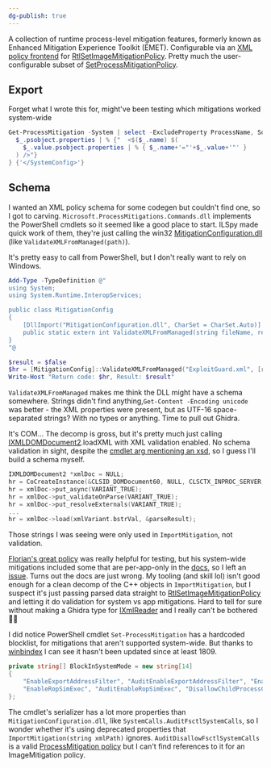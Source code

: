 ```yaml
---
dg-publish: true
---
```

A collection of runtime process-level mitigation features, formerly known as Enhanced Mitigation Experience Toolkit (EMET). Configurable via an [XML policy frontend](https://learn.microsoft.com/en-us/defender-endpoint/exploit-protection-reference) for [RtlSetImageMitigationPolicy](https://learn.microsoft.com/en-us/windows/win32/debug/rtlsetimagemitigationpolicy-function). Pretty much the user-configurable subset of [SetProcessMitigationPolicy](https://learn.microsoft.com/en-us/windows/win32/api/processthreadsapi/nf-processthreadsapi-setprocessmitigationpolicy).
## Export
Forget what I wrote this for, might've been testing which mitigations worked system-wide
```powershell
Get-ProcessMitigation -System | select -ExcludeProperty ProcessName, Source, Id |  % {'<SystemConfig>'} {
  $_.psobject.properties | % {"  <$($_.name) $(
    $_.value.psobject.properties | % { $_.name+'="'+$_.value+'"' }
  ) />"}
} {'</SystemConfig>'}
```
## Schema
I wanted an XML policy schema for some codegen but couldn't find one, so I got to carving. `Microsoft.ProcessMitigations.Commands.dll` implements the PowerShell cmdlets so it seemed like a good place to start. ILSpy made quick work of them, they're just calling the win32 [MitigationConfiguration.dll](https://strontic.github.io/xcyclopedia/library/MitigationConfiguration.dll-159290A4FDB80AF51017DAAFA4FE58F8.html) (like `ValidateXMLFromManaged(path)`). 

It's pretty easy to call from PowerShell, but I don't really want to rely on Windows.

```powershell
Add-Type -TypeDefinition @"
using System;
using System.Runtime.InteropServices;

public class MitigationConfig
{
    [DllImport("MitigationConfiguration.dll", CharSet = CharSet.Auto)]
    public static extern int ValidateXMLFromManaged(string fileName, ref bool result);
}
"@

$result = $false
$hr = [MitigationConfig]::ValidateXMLFromManaged("ExploitGuard.xml", [ref]$result)
Write-Host "Return code: $hr, Result: $result"
```

`ValidateXMLFromManaged` makes me think the DLL might have a schema somewhere. Strings didn't find anything,`Get-Content -Encoding unicode` was better - the XML properties were present, but as UTF-16 space-separated strings? With no types or anything. Time to pull out Ghidra.

It's COM... The decomp is gross, but it's pretty much just calling [IXMLDOMDocument2](https://learn.microsoft.com/en-us/previous-versions/windows/desktop/ms761358(v=vs.85)).loadXML with XML validation enabled. No schema validation in sight, despite the [cmdlet arg mentioning an xsd](https://learn.microsoft.com/en-us/powershell/module/processmitigations/set-processmitigation?view=windowsserver2025-ps#-isvalid), so I guess I'll build a schema myself.

```cpp
IXMLDOMDocument2 *xmlDoc = NULL;
hr = CoCreateInstance(&CLSID_DOMDocument60, NULL, CLSCTX_INPROC_SERVER, &IID_IXMLDOMDocument2, (void**)&xmlDoc);
hr = xmlDoc->put_async(VARIANT_TRUE);
hr = xmlDoc->put_validateOnParse(VARIANT_TRUE);
hr = xmlDoc->put_resolveExternals(VARIANT_TRUE);
...
hr = xmlDoc->load(xmlVariant.bstrVal, &parseResult);
```

Those strings I was seeing were only used in `ImportMitigation`, not validation.

[Florian's great policy](https://github.com/Harvester57/Exploit-Protection-policy) was really helpful for testing, but his system-wide mitigations included some that are per-app-only in the [docs](https://learn.microsoft.com/en-us/defender-endpoint/customize-exploit-protection#exploit-protection-mitigations), so I left an [issue](https://github.com/Harvester57/Exploit-Protection-policy/issues/11). Turns out the docs are just wrong.
My tooling (and skill lol) isn't good enough for a clean decomp of the C++ objects in `ImportMitigation`, but I suspect it's just passing parsed data straight to [RtlSetImageMitigationPolicy](https://learn.microsoft.com/en-us/windows/win32/debug/rtlsetimagemitigationpolicy-function) and letting it do validation for system vs app mitigations. Hard to tell for sure without making a Ghidra type for [IXmlReader](https://learn.microsoft.com/en-us/previous-versions/windows/desktop/ms752743\(v=vs.85\)) and I really can't be bothered 🤷‍♂️

I did notice PowerShell cmdlet `Set-ProcessMitigation` has a hardcoded blocklist, for mitigations that aren't supported system-wide. But thanks to [winbindex](https://winbindex.m417z.com/?file=microsoft.processmitigations.commands.dll) I can see it hasn't been updated since at least 1809.

```csharp
private string[] BlockInSystemMode = new string[14]  
{  
	"EnableExportAddressFilter", "AuditEnableExportAddressFilter", "EnableExportAddressFilterPlus", "AuditEnableExportAddressFilterPlus", "EnableImportAddressFilter", "AuditEnableImportAddressFilter", "EnableRopStackPivot", "AuditEnableRopStackPivot", "EnableRopCallerCheck", "AuditEnableRopCallerCheck",  
	"EnableRopSimExec", "AuditEnableRopSimExec", "DisallowChildProcessCreation", "AuditChildProcess"  
};
```

The cmdlet's serializer has a lot more properties than `MitigationConfiguration.dll`, like `SystemCalls.AuditFsctlSystemCalls`, so I wonder whether it's using deprecated properties that `ImportMitigation(string xmlPath)` ignores. `AuditDisallowFsctlSystemCalls` is a valid [ProcessMitigation policy](https://learn.microsoft.com/en-us/windows/win32/api/winnt/ns-winnt-process_mitigation_system_call_disable_policy) but I can't find references to it for an ImageMitigation policy. 